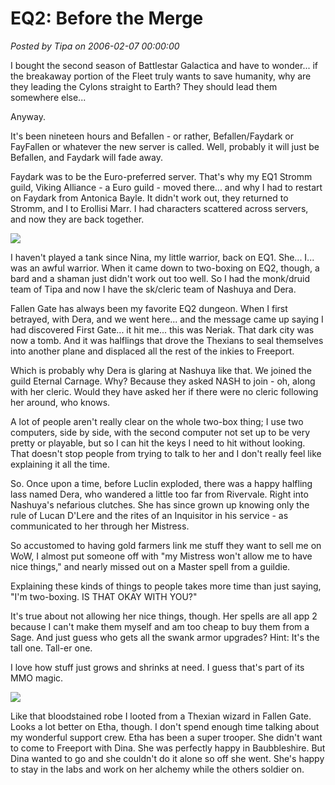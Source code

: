 # EQ2: Before the Merge

*Posted by Tipa on 2006-02-07 00:00:00*

I bought the second season of Battlestar Galactica and have to wonder... if the breakaway portion of the Fleet truly wants to save humanity, why are they leading the Cylons straight to Earth? They should lead them somewhere else...

Anyway.

It's been nineteen hours and Befallen - or rather, Befallen/Faydark or FayFallen or whatever the new server is called. Well, probably it will just be Befallen, and Faydark will fade away.

Faydark was to be the Euro-preferred server. That's why my EQ1 Stromm guild, Viking Alliance - a Euro guild - moved there... and why I had to restart on Faydark from Antonica Bayle. It didn't work out, they returned to Stromm, and I to Erollisi Marr. I had characters scattered across servers, and now they are back together.

![](../../../images/fallengate.jpg)

I haven't played a tank since Nina, my little warrior, back on EQ1. She... I... was an awful warrior. When it came down to two-boxing on EQ2, though, a bard and a shaman just didn't work out too well. So I had the monk/druid team of Tipa and now I have the sk/cleric team of Nashuya and Dera.

Fallen Gate has always been my favorite EQ2 dungeon. When I first betrayed, with Dera, and we went here... and the message came up saying I had discovered First Gate... it hit me... this was Neriak. That dark city was now a tomb. And it was halflings that drove the Thexians to seal themselves into another plane and displaced all the rest of the inkies to Freeport.

Which is probably why Dera is glaring at Nashuya like that. We joined the guild Eternal Carnage. Why? Because they asked NASH to join - oh, along with her cleric. Would they have asked her if there were no cleric following her around, who knows.

A lot of people aren't really clear on the whole two-box thing; I use two computers, side by side, with the second computer not set up to be very pretty or playable, but so I can hit the keys I need to hit without looking. That doesn't stop people from trying to talk to her and I don't really feel like explaining it all the time.

So. Once upon a time, before Luclin exploded, there was a happy halfling lass named Dera, who wandered a little too far from Rivervale. Right into Nashuya's nefarious clutches. She has since grown up knowing only the rule of Lucan D'Lere and the rites of an Inquisitor in his service - as communicated to her through her Mistress.

So accustomed to having gold farmers link me stuff they want to sell me on WoW, I almost put someone off with "my Mistress won't allow me to have nice things," and nearly missed out on a Master spell from a guildie.

Explaining these kinds of things to people takes more time than just saying, "I'm two-boxing. IS THAT OKAY WITH YOU?"

It's true about not allowing her nice things, though. Her spells are all app 2 because I can't make them myself and am too cheap to buy them from a Sage. And just guess who gets all the swank armor upgrades? Hint: It's the tall one. Tall-er one.

I love how stuff just grows and shrinks at need. I guess that's part of its MMO magic.

![](../../../images/alchemy.jpg)

Like that bloodstained robe I looted from a Thexian wizard in Fallen Gate. Looks a lot better on Etha, though. I don't spend enough time talking about my wonderful support crew. Etha has been a super trooper. She didn't want to come to Freeport with Dina. She was perfectly happy in Baubbleshire. But Dina wanted to go and she couldn't do it alone so off she went. She's happy to stay in the labs and work on her alchemy while the others soldier on.

